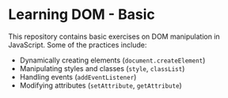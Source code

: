 # Learning DOM - Basic
This repository contains basic exercises on DOM manipulation in JavaScript. Some of the practices include:
- Dynamically creating elements (`document.createElement`)
- Manipulating styles and classes (`style`, `classList`)
- Handling events (`addEventListener`)
- Modifying attributes (`setAttribute`, `getAttribute`)
